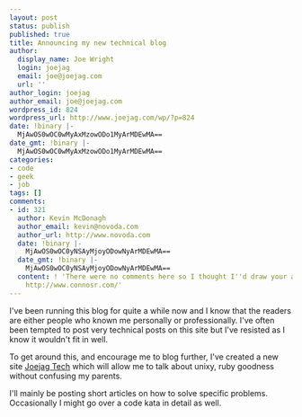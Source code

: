 ```yaml
---
layout: post
status: publish
published: true
title: Announcing my new technical blog
author:
  display_name: Joe Wright
  login: joejag
  email: joe@joejag.com
  url: ''
author_login: joejag
author_email: joe@joejag.com
wordpress_id: 824
wordpress_url: http://www.joejag.com/wp/?p=824
date: !binary |-
  MjAwOS0wOC0wMyAxMzowODo1MyArMDEwMA==
date_gmt: !binary |-
  MjAwOS0wOC0wMyAxMzowODo1MyArMDEwMA==
categories:
- code
- geek
- job
tags: []
comments:
- id: 321
  author: Kevin McDonagh
  author_email: kevin@novoda.com
  author_url: http://www.novoda.com
  date: !binary |-
    MjAwOS0wOC0yNSAyMjoyODowNyArMDEwMA==
  date_gmt: !binary |-
    MjAwOS0wOC0yNSAyMjoyODowNyArMDEwMA==
  content: ! 'There were no comments here so I thought I''d draw your attention to:
    http://www.connosr.com/'
---
```

<p>I've been running this blog for quite a while now and I know that the readers are either people who known me personally or professionally.  I've often been tempted to post very technical posts on this site but I've resisted as I know it wouldn't fit in well.</p>
<p>To get around this, and encourage me to blog further, I've created a new site <a href="http://code.joejag.com">Joejag Tech</a> which will allow me to talk about unixy, ruby goodness without confusing my parents.</p>
<p>I'll mainly be posting short articles on how to solve specific problems.  Occasionally I might go over a code kata in detail as well.</p>
